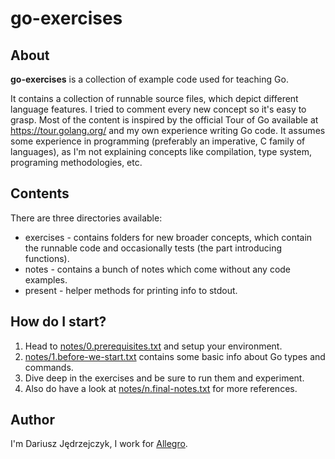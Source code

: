 # go-exercises

## About

**go-exercises** is a collection of example code used for teaching Go.

It contains a collection of runnable source files, which depict different language features. I tried to comment every new concept so it's easy to grasp.
Most of the content is inspired by the official Tour of Go available at https://tour.golang.org/ and my own experience writing Go code.
It assumes some experience in programming (preferably an imperative, C family of languages), as I'm not explaining concepts like compilation, type system, programing methodologies, etc.

## Contents

There are three directories available:

- exercises - contains folders for new broader concepts, which contain the runnable code and occasionally tests (the part introducing functions).
- notes - contains a bunch of notes which come without any code examples.
- present - helper methods for printing info to stdout.

## How do I start?

1. Head to [notes/0.prerequisites.txt](./notes/0.prerequisites.txt) and setup your environment. 
2. [notes/1.before-we-start.txt](./notes/1.before-we-start.txt) contains some basic info about Go types and commands.
3. Dive deep in the exercises and be sure to run them and experiment.
4. Also do have a look at [notes/n.final-notes.txt](./notes/n.final-notes.txt) for more references.

## Author

I'm Dariusz Jędrzejczyk, I work for [Allegro](https://allegro.pl).
